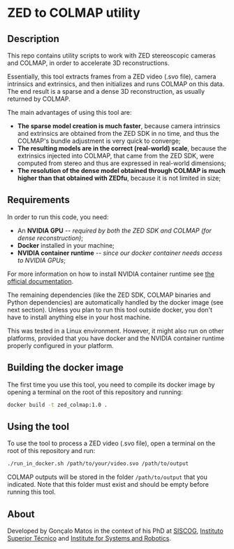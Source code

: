 # ZED to COLMAP utility

## Description 
This repo contains utility scripts to work with ZED stereoscopic cameras and COLMAP, in order to accelerate 3D reconstructions.

Essentially, this tool extracts frames from a ZED video (.svo file), camera intrinsics and extrinsics, and then initializes and runs COLMAP on this data.
The end result is a sparse and a dense 3D reconstruction, as usually returned by COLMAP.

The main advantages of using this tool are:

* **The sparse model creation is much faster**, because camera intrinsics and extrinsics are obtained from the ZED SDK in no time, and thus the COLMAP's bundle adjustment is very quick to converge;
* **The resulting models are in the correct (real-world) scale**, because the extrinsics injected into COLMAP, that came from the ZED SDK, were computed from stereo and thus are expressed in real-world dimensions;
* **The resolution of the dense model obtained through COLMAP is much higher than that obtained with ZEDfu**, because it is not limited in size;


## Requirements

In order to run this code, you need:

* An **NVIDIA GPU** -- _required by both the ZED SDK and COLMAP (for dense reconstruction)_;
* **Docker** installed in your machine;
* **NVIDIA container runtime** -- _since our docker container needs access to NVIDIA GPUs_;

For more information on how to install NVIDIA container runtime see [the official documentation](https://docs.nvidia.com/datacenter/cloud-native/container-toolkit/install-guide.html).

The remaining dependencies (like the ZED SDK, COLMAP binaries and Python dependencies) are automatically handled by the docker image (see next section).
Unless you plan to run this tool outside docker, you don't have to install anything else in your host machine.

This was tested in a Linux environment. However, it might also run on other platforms, provided that you have docker and the NVIDIA container runtime properly configured in your platform.


## Building the docker image

The first time you use this tool, you need to compile its docker image by opening a terminal on the root of this repository and running:

```bash
docker build -t zed_colmap:1.0 .
```


## Using the tool

To use the tool to process a ZED video (.svo file), open a terminal on the root of this repository and run:

```bash
./run_in_docker.sh /path/to/your/video.svo /path/to/output
```

COLMAP outputs will be stored in the folder `/path/to/output` that you indicated. Note that this folder must exist and should be empty before running this tool.


## About

Developed by Gonçalo Matos in the context of his PhD at [SISCOG](https://www.siscog.pt/en-gb/), [Instituto Superior Técnico](https://tecnico.ulisboa.pt/en/) and [Institute for Systems and Robotics](https://welcome.isr.tecnico.ulisboa.pt/).
